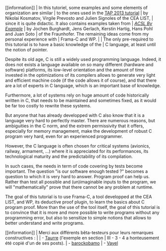 [[information]]
| In this tutoriel, some examples and some elements of organization are similar
| to the ones used in the [TAP 2013 tutorial](http://www.spacios.eu/TAP2013/keynotes.html)
| by Nikolai Kosmatov, Virgile Prevosto and Julien Signoles of the CEA LIST,
| since it is quite didactic. It also contains examples taken from 
| *[ACSL By Example](http://www.dcc.fc.up.pt/~nam/aulas/0910/vfs/teoricas/acsl-by-example-4_2_1.pdf)* 
| by Jochen Burghardt, Jens Gerlach, Kerstin Hartig, Hans Pohl and Juan Soto 
| of the Fraunhofer. The remaining ideas come from my personal experience with
| Frama-C and WP.
|
| The only pre-required to this tutorial is to have a basic knowledge of the
| C language, at least until the notion of pointer.

Despite its old age, C is still a widely used programming language. Indeed,
it does not exists a language available on so many different (hardware and
software) platforms, its low-level orientation and the amount of time
invested in the optimizations of its compilers allows to generate very light
and efficient machine code (if the code allows it of course), and that there
are a lot of experts in C language, which is an important base of knowledge.

Furthermore, a lot of systems rely on huge amount of code historically written
in C, that needs to be maintained and sometimes fixed, as it would be far too
costly to rewrite these systems.

But anyone that has already developped with C also know that it is a language
very hard to perfectly master. There are numerous reasons, but ambiguities in
the C norm, and the extrem permissivity that it offers, especially for
memory management, make the development of robust C program very hard, even
for an experienced programmer.

However, the C language is often chosen for critical systems (avionics,
railway, armament, ...) where it is appreciated for its performances, its
technological maturity and the predictability of its compilation.

In such cases, the needs in term of code covering by tests become important.
The question "is our software enough tested ?" becomes a question to which
it is very hard to answer. Program proof can help us. Rather than test all
possible and (un)imaginable inputs to the program, we will "mathematically"
prove that there cannot be any problem at runtime.

The goal of this tutorial is to use Frama-C, a tool developped at the CEA
LIST, and WP, its deductive proof plugin, to learn the basics about C program
proof. More than the use of the tool itself, the goal of this tutorial is
to convince that it is more and more possible to write programs without any
programming error, but also to sensitize to simple notions that allows to
better understand and write programs.

[[information]]
| Merci aux différents bêta-testeurs pour leurs remarques constructives :
| 
| - [Taurre](https://zestedesavoir.com/membres/voir/Taurre/) (l'exemple en section 
| III - 3 - 4 a honteusement été copié d'un de ses posts).
| - [barockobamo](https://zestedesavoir.com/membres/voir/barockobamo/)
| - [Vayel](https://zestedesavoir.com/membres/voir/Vayel/)
